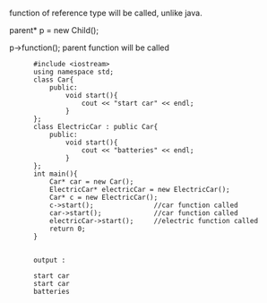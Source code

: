 function of reference type will be called, unlike java.

parent* p = new Child();

p->function(); parent function will be called

          #include <iostream>
          using namespace std;
          class Car{
              public:
                  void start(){
                      cout << "start car" << endl;
                  }
          };
          class ElectricCar : public Car{
              public:
                  void start(){
                      cout << "batteries" << endl;
                  }
          };
          int main(){
              Car* car = new Car();                         
              ElectricCar* electricCar = new ElectricCar(); 
              Car* c = new ElectricCar();   
              c->start();               //car function called
              car->start();             //car function called
              electricCar->start();     //electric function called
              return 0;
          }


          output :

          start car
          start car
          batteries
